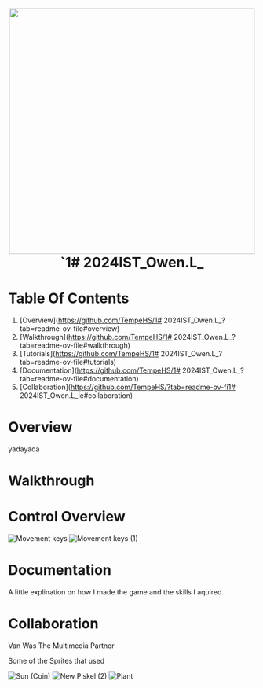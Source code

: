 
<h1 align="center">
 <img src="" | width=500>
  <br />
 `1# 2024IST_Owen.L_
</h1>

# Table Of Contents

1. [Overview](https://github.com/TempeHS/1# 2024IST_Owen.L_?tab=readme-ov-file#overview)
2. [Walkthrough](https://github.com/TempeHS/1# 2024IST_Owen.L_?tab=readme-ov-file#walkthrough)
3. [Tutorials](https://github.com/TempeHS/1# 2024IST_Owen.L_?tab=readme-ov-file#tutorials)
4. [Documentation](https://github.com/TempeHS/1# 2024IST_Owen.L_?tab=readme-ov-file#documentation)
5. [Collaboration](https://github.com/TempeHS/?tab=readme-ov-fi1# 2024IST_Owen.L_le#collaboration)

# Overview

yadayada

# Walkthrough




# Control Overview

![Movement keys](https://github.com/user-attachments/assets/454e8b96-6cda-46d0-8fb2-5c16e7f2bc46)
![Movement keys (1)](https://github.com/user-attachments/assets/3edc0237-ee2e-4298-8301-e5c5dbeecabb)

# Documentation

A little explination on how I made the game and the skills I aquired.

# Collaboration

Van Was The Multimedia Partner<p>
Some of the Sprites that  used<p>
![Sun (Coin)](https://github.com/user-attachments/assets/ed386239-71f8-494e-b786-af0bd696c20d)
![New Piskel (2)](https://github.com/user-attachments/assets/7669956c-5293-4799-8889-28eff702c105)
![Plant](https://github.com/user-attachments/assets/09482a09-e27b-4d03-a1d1-a3c630e58562)


